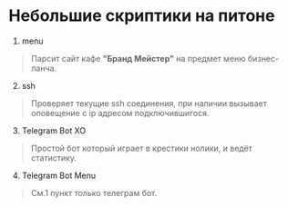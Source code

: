Небольшие скриптики на питоне
=============================

1. menu
> Парсит сайт кафе **"Бранд Мейстер"** на предмет меню бизнес-ланча.

2. ssh
> Проверяет текущие ssh соединения, при наличии вызывает оповещение с ip адресом подключившигося.

3. Telegram Bot XO
> Простой бот который играет в крестики нолики, и ведёт статистику.

4. Telegram Bot Menu
> См.1 пункт только телеграм бот.
